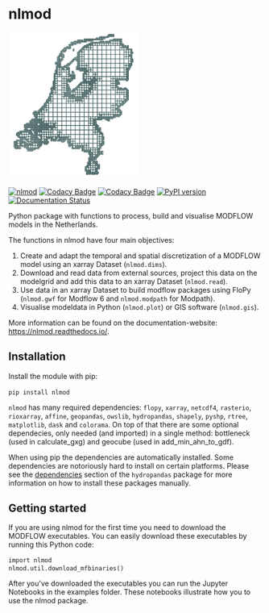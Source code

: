 # nlmod
<img src="docs/_static/logo_10000_2.png" width="256"/>

[![nlmod](https://github.com/ArtesiaWater/nlmod/actions/workflows/ci.yml/badge.svg?branch=main)](https://github.com/ArtesiaWater/nlmod/actions/workflows/ci.yml)
[![Codacy Badge](https://app.codacy.com/project/badge/Grade/6fadea550ea04ea28b6ccde88fc56f35)](https://www.codacy.com/gh/ArtesiaWater/nlmod/dashboard?utm_source=github.com&amp;utm_medium=referral&amp;utm_content=ArtesiaWater/nlmod&amp;utm_campaign=Badge_Grade)
[![Codacy Badge](https://app.codacy.com/project/badge/Coverage/6fadea550ea04ea28b6ccde88fc56f35)](https://www.codacy.com/gh/ArtesiaWater/nlmod/dashboard?utm_source=github.com&utm_medium=referral&utm_content=ArtesiaWater/nlmod&utm_campaign=Badge_Coverage)
[![PyPI version](https://badge.fury.io/py/nlmod.svg)](https://badge.fury.io/py/nlmod)
[![Documentation Status](https://readthedocs.org/projects/nlmod/badge/?version=stable)](https://nlmod.readthedocs.io/en/stable/?badge=stable)

Python package with functions to process, build and visualise MODFLOW models in the Netherlands. 

The functions in nlmod have four main objectives:
1. Create and adapt the temporal and spatial discretization of a MODFLOW model using an xarray Dataset (`nlmod.dims`).
2. Download and read data from external sources, project this data on the modelgrid and add this data to an xarray Dataset (`nlmod.read`).
3. Use data in an xarray Dataset to build modflow packages using FloPy (`nlmod.gwf` for Modflow 6 and `nlmod.modpath` for Modpath).
4. Visualise modeldata in Python (`nlmod.plot`) or GIS software (`nlmod.gis`).

More information can be found on the documentation-website: https://nlmod.readthedocs.io/.

## Installation

Install the module with pip:

`pip install nlmod`

`nlmod` has many required dependencies: `flopy`, `xarray`, `netcdf4`, `rasterio`, `rioxarray`, `affine`, `geopandas`, `owslib`, `hydropandas`, `shapely`, `pyshp`, `rtree`, `matplotlib`, `dask` and `colorama`. On top of that there are some optional dependecies, only needed (and imported) in a single method: bottleneck (used in calculate_gxg) and geocube (used in add_min_ahn_to_gdf).

When using pip the dependencies are automatically installed. Some dependencies are notoriously hard to install on certain platforms. 
Please see the [dependencies](https://github.com/ArtesiaWater/hydropandas#dependencies) section of the `hydropandas` package for more information on how to install these packages manually. 


## Getting started
If you are using nlmod for the first time you need to download the MODFLOW executables. You can easily download these executables by running this Python code:

	import nlmod
	nlmod.util.download_mfbinaries()

After you've downloaded the executables you can run the Jupyter Notebooks in the examples folder. These notebooks illustrate how you to use the nlmod package. 

